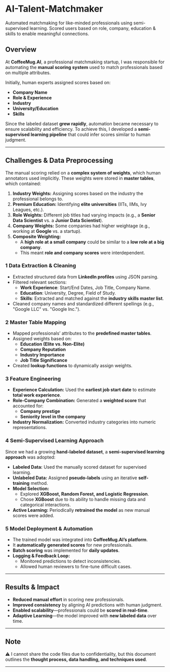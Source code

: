 # AI-Talent-Matchmaker
Automated matchmaking for like-minded professionals using semi-supervised learning. Scored users based on role, company, education &amp; skills to enable meaningful connections.

## **Overview**
At **CoffeeMug.AI**, a professional matchmaking startup, I was responsible for automating the **manual scoring system** used to match professionals based on multiple attributes. 

Initially, human experts assigned scores based on:
- **Company Name**
- **Role & Experience**
- **Industry**
- **University/Education**
- **Skills**

Since the labeled dataset **grew rapidly**, automation became necessary to ensure scalability and efficiency. To achieve this, I developed a **semi-supervised learning pipeline** that could infer scores similar to human judgment.

---

## **Challenges & Data Preprocessing**
The manual scoring relied on a **complex system of weights**, which human annotators used implicitly. These weights were stored in **master tables**, which contained:

1. **Industry Weights:** Assigning scores based on the industry the professional belongs to.
2. **Premium Education:** Identifying **elite universities** (IITs, IIMs, Ivy Leagues, etc.).
3. **Role Weights:** Different job titles had varying impacts (e.g., a **Senior Data Scientist** vs. a **Junior Data Scientist**).
4. **Company Weights:** Some companies had higher weightage (e.g., working at **Google** vs. a startup).
5. **Composite Weighting:**  
   - A **high role at a small company** could be similar to a **low role at a big company**.
   - This meant **role and company scores** were interdependent.

### **1 Data Extraction & Cleaning**
- Extracted structured data from **LinkedIn profiles** using JSON parsing.
- Filtered relevant sections:
  - **Work Experience**: Start/End Dates, Job Title, Company Name.
  - **Education**: University, Degree, Field of Study.
  - **Skills**: Extracted and matched against the **industry skills master list**.
- Cleaned company names and standardized different spellings (e.g., "Google LLC" vs. "Google Inc.").

### **2 Master Table Mapping**
- Mapped professionals’ attributes to the **predefined master tables**.
- Assigned weights based on:
  - **Education (Elite vs. Non-Elite)**
  - **Company Reputation**
  - **Industry Importance**
  - **Job Title Significance**
- Created **lookup functions** to dynamically assign weights.

### **3 Feature Engineering**
- **Experience Calculation:** Used the **earliest job start date** to estimate **total work experience**.
- **Role-Company Combination:** Generated a **weighted score** that accounted for:
  - **Company prestige**
  - **Seniority level in the company**
- **Industry Normalization:** Converted industry categories into numeric representations.

### **4 Semi-Supervised Learning Approach**
Since we had a growing **hand-labeled dataset**, a **semi-supervised learning approach** was adopted:
- **Labeled Data:** Used the manually scored dataset for supervised learning.
- **Unlabeled Data:** Assigned **pseudo-labels** using an iterative **self-training** method.
- **Model Selection:**
  - Explored **XGBoost, Random Forest, and Logistic Regression**.
  - Chose **XGBoost** due to its ability to handle missing data and categorical interactions.
- **Active Learning:** Periodically **retrained the model** as new manual scores were added.

### **5 Model Deployment & Automation**
- The trained model was integrated into **CoffeeMug.AI’s platform**.
- It **automatically generated scores** for new professionals.
- **Batch scoring** was implemented for **daily updates**.
- **Logging & Feedback Loop:**  
  - Monitored predictions to detect inconsistencies.
  - Allowed human reviewers to fine-tune difficult cases.

---

## **Results & Impact**
- **Reduced manual effort** in scoring new professionals.  
- **Improved consistency** by aligning AI predictions with human judgment.  
- **Enabled scalability**—professionals could be **scored in real-time**.  
- **Adaptive Learning**—the model improved with **new labeled data** over time.  

---

## **Note**
⚠️ I cannot share the code files due to confidentiality, but this document outlines the **thought process, data handling, and techniques used**.

---
